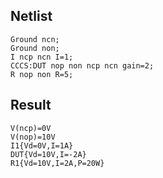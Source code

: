 ## Netlist

```text
Ground ncn;
Ground non;
I ncp ncn I=1;
CCCS:DUT nop non ncp ncn gain=2;
R nop non R=5;
```

## Result

```text
V(ncp)=0V
V(nop)=10V
I1{Vd=0V,I=1A}
DUT{Vd=10V,I=-2A}
R1{Vd=10V,I=2A,P=20W}
```
